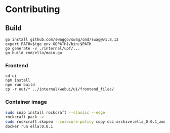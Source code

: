 # Contributing

## Build

```
go install github.com/swaggo/swag/cmd/swag@v1.8.12
export PATH=$(go env GOPATH)/bin:$PATH
go generate -v ./internal/upf/...
go build cmd/ella/main.go
```

### Frontend

```
cd ui
npm install
npm run build
cp -r out/* ../internal/webui/ui/frontend_files/
```

### Container image

```bash
sudo snap install rockcraft --classic --edge
rockcraft pack -v
sudo rockcraft.skopeo --insecure-policy copy oci-archive:ella_0.0.1_amd64.rock docker-daemon:ella:0.0.1
docker run ella:0.0.1
```

